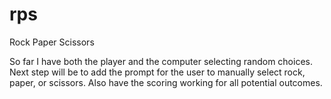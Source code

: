 # rps
Rock Paper Scissors

So far I have both the player and the computer selecting random choices. Next step will be to add the prompt for the user to manually select rock, paper, or scissors. Also have the scoring working for all potential outcomes.

